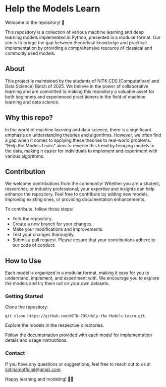 # Help the Models Learn
Welcome to the repository! 🚀

This repository is a collection of various machine learning and deep learning models implemented in Python, presented in a modular format. Our aim is to bridge the gap between theoretical knowledge and practical implementation by providing a comprehensive resource of classical and commonly used models.

## About
This project is maintained by the students of NITK CDS (Computatioanl and Data Science) Batch of 2025. We believe in the power of collaborative learning and are committed to making this repository a valuable asset for both beginners and experienced practitioners in the field of machine learning and data science.

## Why this repo?
In the world of machine learning and data science, there is a significant emphasis on understanding theories and algorithms. However, we often find a gap when it comes to applying these theories to real-world problems. "Help the Models Learn" aims to reverse this trend by bringing models to the data, making it easier for individuals to implement and experiment with various algorithms.

## Contribution
We welcome contributions from the community! Whether you are a student, researcher, or industry professional, your expertise and insights can help enhance the repository. Feel free to contribute by adding new models, improving existing ones, or providing documentation enhancements.

To contribute, follow these steps:

- Fork the repository.
- Create a new branch for your changes.
- Make your modifications and improvements.
- Test your changes thoroughly.
- Submit a pull request.
Please ensure that your contributions adhere to our code of conduct.

## How to Use
Each model is organized in a modular format, making it easy for you to understand, implement, and experiment with. We encourage you to explore the models and try them out on your own datasets.

### Getting Started
Clone the repository:
```
git clone https://github.com/NITK-CDS/Help-the-Models-Learn.git
```
Explore the models in the respective directories.

Follow the documentation provided with each model for implementation details and usage instructions.

### Contact
If you have any questions or suggestions, feel free to reach out to us at sohhamofficial@gmail.com.

Happy learning and modeling! 🤖✨
